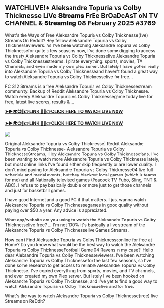 ## WATCHLIVE!* Aleksandre Topuria vs Colby Thicknesse LiVe 𝐒𝐭𝐫𝐞𝐚𝐦𝐬 FrEe BrOaDcAsT oN TV CHANNEL & 𝐒𝐭𝐫𝐞𝐚𝐦𝐢𝐧𝐠 08 February 2025 #3769

What's the Ways of Free Aleksandre Topuria vs Colby Thicknesse(live) Streams On Reddit? Hey fellow Aleksandre Topuria vs Colby Thicknesseviewers. As I’ve been watching Aleksandre Topuria vs Colby Thicknessefor quite a few seasons now, I've done some digging to access the trusty Aleksandre Topuria vs Colby Thicknesselive Aleksandre Topuria vs Colby Thicknessestreams. I pirate everything: sports, movies, TV Channels, and even made my own plex server. But lately I have gotten really into Aleksandre Topuria vs Colby Thicknesseand haven't found a great way to watch Aleksandre Topuria vs Colby Thicknesselive for free...

FC 312 Streams is a free Aleksandre Topuria vs Colby Thicknessestream community. Backup of Reddit Aleksandre Topuria vs Colby Thicknesse. Watch every Aleksandre Topuria vs Colby Thicknessegame today live for free, latest live scores, results & ...

 **[➤►🌍📺📱👉LINK 🔴✅👉CLICK HERE TO WATCH LIVE NOW](https://asho-paad-khao.blogspot.com/2025/02/uf.html)**

**[➤►🌍📺📱👉LINK 🔴✅👉CLICK HERE TO WATCH LIVE NOW](https://asho-paad-khao.blogspot.com/2025/02/uf.html)**

[![](https://blogger.googleusercontent.com/img/b/R29vZ2xl/AVvXsEhPny_OcYwXNkoBv2GQS7pdU8zWexW1VOdQ00RvjBySHV-GOUMqWZMYlbJ9_ZesDjY7BIETpQ2E1DMCxGBPyeQdh1O8NvNKACAa6RXHuc-G55Zcd-Ie1FI3PxSwA-jS2U8_hGP5Eo3jhchJKpcjTJR-GnapCXmL3McY3Q9yVtiVFbkNW9bHDVuQ5UZp8Ig/w524-h295/UFC%20Main.gif)](https://asho-paad-khao.blogspot.com/2025/02/uf.html)

Original Aleksandre Topuria vs Colby Thicknesse| Reddit Aleksandre Topuria vs Colby Thicknesse- Aleksandre Topuria vs Colby ThicknesseStreams,, Hey Aleksandre Topuria vs Colby Thicknessefans. I've been wanting to watch more Aleksandre Topuria vs Colby Thicknesse lately, but most online links I've found either skip frequently or are lower quality. I don't mind paying for Aleksandre Topuria vs Colby Thicknesse04 live full schedule and medal events, but they blackout local games (which is teams for me) and all Nationally televised games (Peacock TV, Fubo, Sling, TNT & ABC). I refuse to pay basically double or more just to get those channels and just for basketball games.

I have good Internet and a good PC if that matters. I just wanna watch Aleksandre Topuria vs Colby Thicknessegames in good quality without paying over $50 a year. Any advice is appreciated.

What app/website are you using to watch the Aleksandre Topuria vs Colby Thicknesselive free? ... I'm not 100% it's basically a live stream of the Aleksandre Topuria vs Colby Thicknesselive Games Streams.

How can i Find Aleksandre Topuria vs Colby Thicknesseonline for free at Home? Do you know what would be the best way to watch the Aleksandre Topuria vs Colby ThicknesseFootball Game 04 Ravens in my case?, Hello dear Aleksandre Topuria vs Colby Thicknesseviewers. I've been watching Aleksandre Topuria vs Colby Thicknessefor the last few seasons, so I've done some research to get access to reliable Aleksandre Topuria vs Colby Thicknesse. I've copied everything from sports, movies, and TV channels, and even created my own Plex server. But lately I've been hooked on Aleksandre Topuria vs Colby Thicknesse, and I've yet to find a good way to watch Aleksandre Topuria vs Colby Thicknesselive and for free.

What's the way to watch Aleksandre Topuria vs Colby Thicknesse(free) live Streams on ReDdit?
